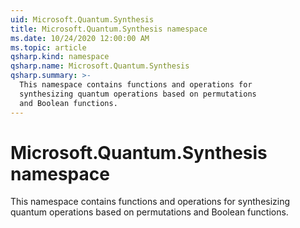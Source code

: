 ```yaml
---
uid: Microsoft.Quantum.Synthesis
title: Microsoft.Quantum.Synthesis namespace
ms.date: 10/24/2020 12:00:00 AM
ms.topic: article
qsharp.kind: namespace
qsharp.name: Microsoft.Quantum.Synthesis
qsharp.summary: >-
  This namespace contains functions and operations for
  synthesizing quantum operations based on permutations
  and Boolean functions.
---
```


# Microsoft.Quantum.Synthesis namespace

This namespace contains functions and operations forsynthesizing quantum operations based on permutationsand Boolean functions.


